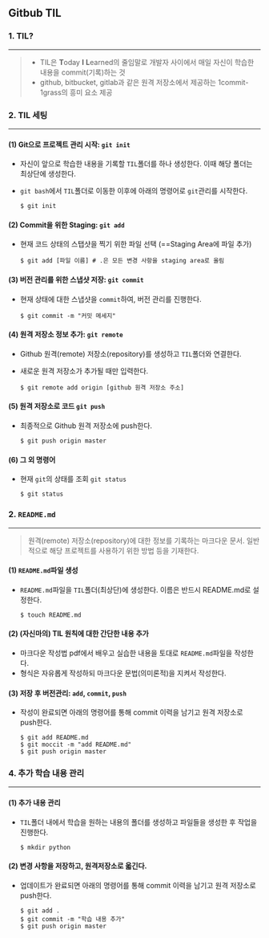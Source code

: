 ## Gitbub TIL

### 1. TIL?

---

> * TIL은 **T**oday **I** **L**earned의 줄임말로 개발자 사이에서 매일 자신이 학습한 내용을 commit(기록)하는 것
> * github, bitbucket, gitlab과 같은 원격 저장소에서 제공하는 1commit-1grass의 흥미 요소 제공



### 2. TIL 세팅

___

#### (1) Git으로 프로젝트 관리 시작: `git init` 

* 자신이 앞으로 학습한 내용을 기록할 `TIL`폴더를 하나 생성한다. 이때 해당 폴더는 최상단에 생성한다.

* `git bash`에서 `TIL`폴더로 이동한 이후에 아래의 명령어로 `git`관리를 시작한다.

  ```shell
  $ git init
  ```

  

#### (2) Commit을 위한 Staging: `git add`

* 현재 코드 상태의 스탭샷을 찍기 위한 파일 선택 (==Staging Area에 파일 추가)

  ```shell
  $ git add [파일 이름] # .은 모든 변경 사항을 staging area로 올림
  ```

  

#### (3) 버전 관리를 위한 스냅샷 저장: `git commit`

* 현재 상태에 대한 스냅샷을 `commit`하여, 버전 관리를 진행한다.

  ```shell
  $ git commit -m "커밋 메세지"
  ```

  

#### (4) 원격 저장소 정보 추가: `git remote`

* Github 원격(remote) 저장소(repository)를 생성하고 `TIL`폴더와 연결한다.

* 새로운 원격 저장소가 추가될 때만 입력한다.

  ```shell
  $ git remote add origin [github 원격 저장소 주소]
  ```

  

#### (5) 원격 저장소로 코드 `git push`

* 최종적으로 Github 원격 저장소에 push한다.

  ```shell
  $ git push origin master
  ```

  

#### (6) 그 외 명령어

* 현재 `git`의 상태를 조회 `git status`

  ``` shell
  $ git status
  ```

  

### 2. `README.md`

___

> 원격(remote) 저장소(repository)에 대한 정보를 기록하는 마크다운 문서. 일반적으로 해당 프로젝트를 사용하기 위한 방법 등을 기재한다.

#### (1) `README.md`파일 생성

* `README.md`파일을 `TIL`폴더(최상단)에 생성한다. 이름은 반드시 README.md로 설정한다.

  ```shell
  $ touch README.md
  ```

  

#### (2) (자신마의) TIL 원칙에 대한 간단한 내용 추가

* 마크다운 작성법 pdf에서 배우고 실습한 내용을 토대로 `README.md`파일을 작성한다.
* 형식은 자유롭게 작성하되 마크다운 문법(의미론적)을 지켜서 작성한다.



#### (3) 저장 후 버전관리: `add`, `commit`, `push`

* 작성이 완료되면 아래의 명령어를 통해 commit 이력을 남기고 원격 저장소로 push한다.

  ```shell
  $ git add README.md
  $ git moccit -m "add README.md"
  $ git push origin master
  ```

  

### 4. 추가 학습 내용 관리

___

#### (1) 추가 내용 관리

* `TIL`폴더 내에서 학습을 원하는 내용의 폴더를 생성하고 파일들을 생성한 후 작업을 진행한다.

  ```shell
  $ mkdir python
  ```

  

#### (2) 변경 사항을 저장하고, 원격저장소로 옯긴다.

* 업데이트가 완료되면 아래의 명령어를 통해 commit 이력을 남기고 원격 저장소로 push한다.

  ````shell
  $ git add .
  $ git commit -m "학습 내용 추가"
  $ git push origin master
  ````

  